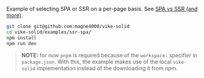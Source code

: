 Example of selecting SPA or SSR on a per-page basis. See
[SPA vs SSR (and more)](https://vite-plugin-ssr.com/SPA-vs-SSR).

```bash
git clone git@github.com:magne4000/vike-solid
cd vike-solid/examples/ssr-spa/
npm install
npm run dev
```

> **NOTE:** for now `pnpm` is required because of the `workspace:` specifier in
> `package.json`. With this, the example makes use of the local `vike-solid`
> implementation instead of the downloading it from npm.
